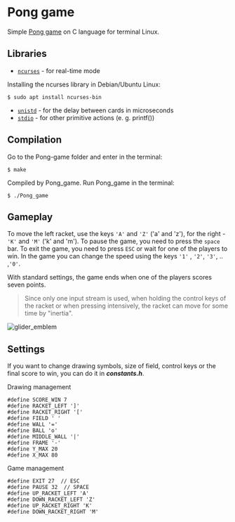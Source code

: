 # Pong game
Simple [Pong game](https://en.wikipedia.org/wiki/Pong) on C language for terminal Linux.

## Libraries
- [`ncurses`](https://en.wikipedia.org/wiki/Ncurses) - for real-time mode 

Installing the ncurses library in Debian/Ubuntu Linux:
```
$ sudo apt install ncurses-bin
```
- [`unistd`](https://en.wikipedia.org/wiki/Unistd.h) - for the delay between cards in microseconds
- [`stdio`](https://www.tutorialspoint.com/c_standard_library/stdio_h.htm) - for other primitive actions (e. g. printf())

## Compilation
Go to the Pong-game folder and enter in the terminal:
```
$ make
```
Compiled by Pong_game. Run Pong_game in the terminal:
```
$ ./Pong_game
```
## Gameplay
To move the left racket, use the keys `'A'` and `'Z'` ('a' and 'z'), for the right - `'K'` and `'M'` ('k' and 'm'). To pause the game, you need to press the `space` bar. To exit the game, you need to press `ESC` or wait for one of the players to win. In the game you can change the speed using the keys `'1'` , `'2'`, `'3'`, .. ,`'0'`.

With standard settings, the game ends when one of the players scores seven points.
> Since only one input stream is used, when holding the control keys of the racket or when pressing intensively, the racket can move for some time by "inertia".


![glider_emblem](https://github.com/FezzMad/Pong-game/blob/main/materials/gameplay.gif)

## Settings
If you want to change drawing symbols, size of field, control keys or the final score to win, you can do it in ***constants.h***.

Drawing management

```
#define SCORE_WIN 7
#define RACKET_LEFT ']'
#define RACKET_RIGHT '['
#define FIELD ' '
#define WALL '='
#define BALL 'o'
#define MIDDLE_WALL '|'
#define FRAME '-'
#define Y_MAX 20
#define X_MAX 80
```
Game management
```
#define EXIT 27  // ESC
#define PAUSE 32  // SPACE
#define UP_RACKET_LEFT 'A'
#define DOWN_RACKET_LEFT 'Z'
#define UP_RACKET_RIGHT 'K'
#define DOWN_RACKET_RIGHT 'M'
```